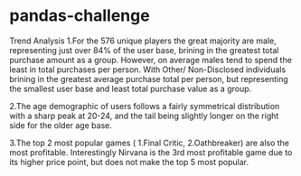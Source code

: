 # pandas-challenge
Trend Analysis 
1.For the 576 unique players the great majority are male, representing just over 84% of the user base, brining in the greatest total purchase amount as a group. However, on average males tend to spend the least in total purchases per person. With Other/ Non-Disclosed individuals brining in the greatest average purchase total per person, but representing the smallest user base and least total purchase value as a group. 

2.The age demographic of users follows a fairly symmetrical distribution with a sharp peak at 20-24, and the tail being slightly longer on the right side for the older age base. 

3.The top 2 most popular games ( 1.Final Critic, 2.Oathbreaker) are also the most profitable. Interestingly Nirvana is the 3rd most profitable game due to its higher price point, but does not make the top 5 most popular.